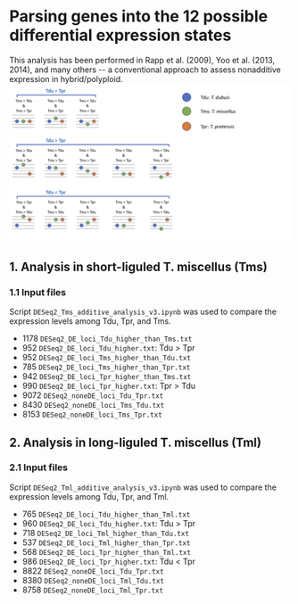 # Parsing genes into the 12 possible differential expression states
This analysis has been performed in Rapp et al. (2009), Yoo et al. (2013, 2014), and many others -- a conventional approach to assess nonadditive expression in hybrid/polyploid.
![12 categories](https://github.com/GatorShan/Tragopogon-Inflorescence-RNA-seq-Analysis/blob/master/Differential_expression_analysis/12_possible_differential_exp_states/images/12_categories.png)
## 1. Analysis in short-liguled T. miscellus (Tms)
### 1.1 Input files
Script `DESeq2_Tms_additive_analysis_v3.ipynb` was used to compare the expression levels among Tdu, Tpr, and Tms.

  - 1178 `DESeq2_DE_loci_Tdu_higher_than_Tms.txt`
  - 952 `DESeq2_DE_loci_Tdu_higher.txt`: Tdu > Tpr
  - 952 `DESeq2_DE_loci_Tms_higher_than_Tdu.txt`
  - 785 `DESeq2_DE_loci_Tms_higher_than_Tpr.txt`
  - 942 `DESeq2_DE_loci_Tpr_higher_than_Tms.txt`
  - 990 `DESeq2_DE_loci_Tpr_higher.txt`: Tpr > Tdu
  - 9072 `DESeq2_noneDE_loci_Tdu_Tpr.txt`
  - 8430 `DESeq2_noneDE_loci_Tms_Tdu.txt`
  - 8153 `DESeq2_noneDE_loci_Tms_Tpr.txt`


## 2. Analysis in long-liguled T. miscellus (Tml)
### 2.1 Input files
Script `DESeq2_Tml_additive_analysis_v3.ipynb` was used to compare the expression levels among Tdu, Tpr, and Tml.

  - 765 `DESeq2_DE_loci_Tdu_higher_than_Tml.txt`
  - 960 `DESeq2_DE_loci_Tdu_higher.txt`: Tdu > Tpr
  - 718 `DESeq2_DE_loci_Tml_higher_than_Tdu.txt`
  - 537 `DESeq2_DE_loci_Tml_higher_than_Tpr.txt`
  - 568 `DESeq2_DE_loci_Tpr_higher_than_Tml.txt`
  - 986 `DESeq2_DE_loci_Tpr_higher.txt`: Tdu < Tpr
  - 8822 `DESeq2_noneDE_loci_Tdu_Tpr.txt`
  - 8380 `DESeq2_noneDE_loci_Tml_Tdu.txt`
  - 8758 `DESeq2_noneDE_loci_Tml_Tpr.txt`


